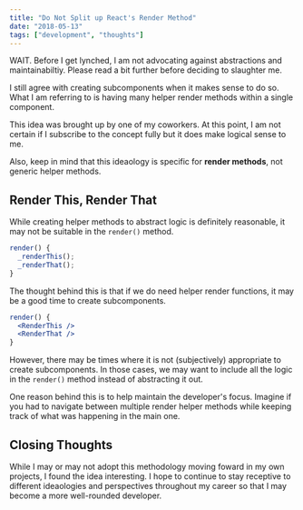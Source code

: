 ```yaml
---
title: "Do Not Split up React's Render Method"
date: "2018-05-13"
tags: ["development", "thoughts"]
---
```


WAIT. Before I get lynched, I am not advocating against abstractions and maintainabiltiy. Please read a bit further before deciding to slaughter me.

I still agree with creating subcomponents when it makes sense to do so. What I am referring to is having many helper render methods within a single component.

This idea was brought up by one of my coworkers. At this point, I am not certain if I subscribe to the concept fully but it does make logical sense to me.

Also, keep in mind that this ideaology is specific for **render methods**, not generic helper methods.

## Render This, Render That

While creating helper methods to abstract logic is definitely reasonable, it may not be suitable in the `render()` method.

```js
render() {
  _renderThis();
  _renderThat();
}
```

The thought behind this is that if we do need helper render functions, it may be a good time to create subcomponents.

```jsx
render() {
  <RenderThis />
  <RenderThat />
}
```

However, there may be times where it is not (subjectively) appropriate to create subcomponents. In those cases, we may want to include all the logic in the `render()` method instead of abstracting it out.

One reason behind this is to help maintain the developer's focus. Imagine if you had to navigate between multiple render helper methods while keeping track of what was happening in the main one.

## Closing Thoughts

While I may or may not adopt this methodology moving foward in my own projects, I found the idea interesting. I hope to continue to stay receptive to different ideaologies and perspectives throughout my career so that I may become a more well-rounded developer.
